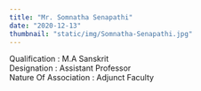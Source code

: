 ```yaml
---
title: "Mr. Somnatha Senapathi"
date: "2020-12-13"
thumbnail: "static/img/Somnatha-Senapathi.jpg"
---
```


Qualification : M.A Sanskrit  
Designation : Assistant Professor  
Nature Of Association : Adjunct Faculty

